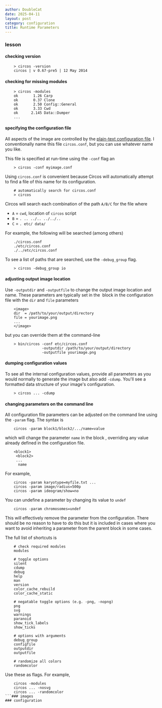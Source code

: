 ```yaml
---
author: DoubleCat
date: 2025-04-11
layout: post
category: configuration
title: Runtime Parameters
---
```


### lesson
#### checking version
```    
    > circos -version
    circos | v 0.67-pre5 | 12 May 2014
```
#### checking for missing modules
```    
    > circos -modules
    ok       1.26 Carp
    ok       0.37 Clone
    ok       2.50 Config::General
    ok       3.33 Cwd
    ok      2.145 Data::Dumper
    ...
```
#### specifying the configuration file
All aspects of the image are controlled by the [plain-text configuration
file](/documentation/tutorials/configuration/configuration_files). I
conventionally name this file `circos.conf`, but you can use whatever name you
like.

This file is specified at run-time using the `-conf` flag an

```    
    > circos -conf myimage.conf
```
Using `circos.conf` is convenient because Circos will automatically attempt to
find a file of this name for its configuration.

```    
    # automatically search for circos.conf
    > circos
```
Circos will search each combination of the path `A/B/C` for the file where

  * `A` = `cwd`, location of `circos` script 
  * `B` = `. .. ../.. ../../..`
  * `C` = `. etc/ data/`

For example, the following will be searched (among others)

```    
    ./circos.conf
    ./etc/circos.conf
    ./../etc/circos.conf
```
To see a list of paths that are searched, use the `-debug_group` flag.

```    
    > circos -debug_group io
``````
#### adjusting output image location
Use `-outputdir` and `-outputfile` to change the output image location and
name. These parameters are typically set in the <image> block in the
configuration file with the `dir` and `file` parameters

```    
    <image>
    dir  = /path/to/your/output/directory
    file = yourimage.png
    ...
    </image>
```
but you can override them at the command-line

```    
    > bin/circos -conf etc/circos.conf 
                 -outputdir /path/to/your/output/directory 
                 -outputfile yourimage.png
```
#### dumping configuration values
To see all the internal configuration values, provide all parameters as you
would normally to generate the image but also add `-cdump`. You'll see a
formatted data structure of your image's configuration.

```    
    > circos ... -cdump
```
#### changing parameters on the command line
All configuration file parameters can be adjusted on the command line using
the `-param` flag. The syntax is

```    
    circos -param block1/block2/.../name=value
```
which will change the parameter `name` in the block <block1><block2>,
overriding any value already defined in the configuration file.

```    
    <block1>
     <block2>
     ...
      name
```
For example,

```    
    circos -param karyotype=myfile.txt ...
    circos -param image/radius=500p
    circos -param ideogram/show=no
```
You can undefine a parameter by changing its value to `undef`

```    
    circos -param chromosomes=undef
```
This will effectively remove the parameter from the configuration. There
should be no reason to have to do this but it is included in cases where you
want to avoid inheriting a parameter from the parent block in some cases.

The full list of shortcuts is

```    
    # check required modules
    modules
    
    # toggle options
    silent
    cdump
    debug
    help
    man
    version
    color_cache_rebuild
    color_cache_static
    
    # negatable toggle options (e.g. -png, -nopng)
    png
    svg
    warnings
    paranoid
    show_tick_labels
    show_ticks
    
    # options with arguments
    debug_group
    configfile
    outputdir
    outputfile
    
    # randomize all colors
    randomcolor
```
Use these as flags. For example,

```    
    circos -modules
    circos ... -nosvg
    circos ... -randomcolor
```### images
### configuration

